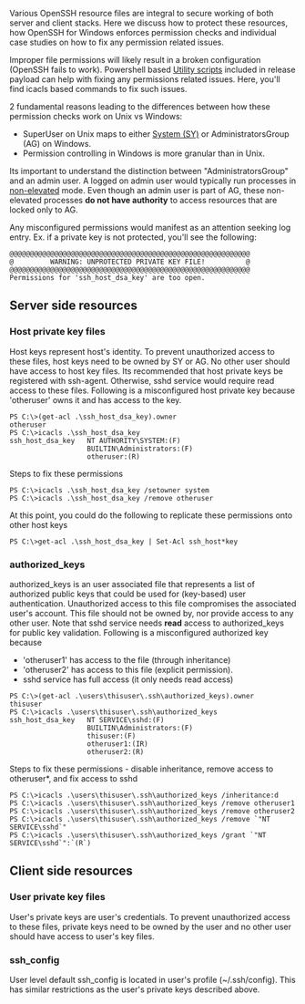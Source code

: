 Various OpenSSH resource files are integral to secure working of both server and client stacks. Here we discuss how to protect these resources, how OpenSSH for Windows enforces permission checks and individual case studies on how to fix any permission related issues. 

Improper file permissions will likely result in a broken configuration (OpenSSH fails to work). Powershell based [Utility scripts](https://github.com/PowerShell/Win32-OpenSSH/wiki/OpenSSH-utility-scripts-to-fix-file-permissions) included in release payload can help with fixing any permissions related issues. Here, you'll find icacls based commands to fix such issues.

2 fundamental reasons leading to the differences between how these permission checks work on Unix vs Windows:
- SuperUser on Unix maps to either [System (SY)](https://msdn.microsoft.com/en-us/library/windows/desktop/ms684190(v=vs.85).aspx) or AdministratorsGroup (AG) on Windows. 
- Permission controlling in Windows is more granular than in Unix. 


Its important to understand the distinction between "AdministratorsGroup" and an admin user. A logged on admin user would typically run processes in [non-elevated](https://msdn.microsoft.com/en-us/library/windows/desktop/dn742497(v=vs.85).aspx) mode. Even though an admin user is part of AG, these non-elevated processes **do not have authority** to access resources that are locked only to AG. 

Any misconfigured permissions would manifest as an attention seeking log entry. Ex. if a private key is not protected, you'll see the following:
```
@@@@@@@@@@@@@@@@@@@@@@@@@@@@@@@@@@@@@@@@@@@@@@@@@@@@@@@@@@@
@         WARNING: UNPROTECTED PRIVATE KEY FILE!          @
@@@@@@@@@@@@@@@@@@@@@@@@@@@@@@@@@@@@@@@@@@@@@@@@@@@@@@@@@@@
Permissions for 'ssh_host_dsa_key' are too open.
```

## Server side resources
### Host private key files
Host keys represent host's identity. To prevent unauthorized access to these files, host keys need to be owned by SY or AG. No other user should have access to host key files. Its recommended that host private keys be registered with ssh-agent. Otherwise, sshd service would require read access to these files. 
Following is a misconfigured host private key because 'otheruser' owns it and has access to the key. 
```
PS C:\>(get-acl .\ssh_host_dsa_key).owner
otheruser
PS C:\>icacls .\ssh_host_dsa_key
ssh_host_dsa_key   NT AUTHORITY\SYSTEM:(F)
                   BUILTIN\Administrators:(F)
                   otheruser:(R) 
```
Steps to fix these permissions
```
PS C:\>icacls .\ssh_host_dsa_key /setowner system
PS C:\>icacls .\ssh_host_dsa_key /remove otheruser
```
At this point, you could do the following to replicate these permissions onto other host keys
```
PS C:\>get-acl .\ssh_host_dsa_key | Set-Acl ssh_host*key
```
### authorized_keys
authorized_keys is an user associated file that represents a list of authorized public keys that could be used for (key-based) user authentication. Unauthorized access to this file compromises the associated user's account. This file should not be owned by, nor provide access to any other user. Note that sshd service needs **read** access to authorized_keys for public key validation. 
Following is a misconfigured authorized key because 
- 'otheruser1' has access to the file (through inheritance) 
- 'otheruser2' has access to this file (explicit permission). 
- sshd service has full access (it only needs read access)
```
PS C:\>(get-acl .\users\thisuser\.ssh\authorized_keys).owner
thisuser
PS C:\>icacls .\users\thisuser\.ssh\authorized_keys
ssh_host_dsa_key   NT SERVICE\sshd:(F)
                   BUILTIN\Administrators:(F)
                   thisuser:(F) 
                   otheruser1:(IR)
                   otheruser2:(R)
```
Steps to fix these permissions - disable inheritance, remove access to otheruser*, and fix access to sshd
```
PS C:\>icacls .\users\thisuser\.ssh\authorized_keys /inheritance:d
PS C:\>icacls .\users\thisuser\.ssh\authorized_keys /remove otheruser1
PS C:\>icacls .\users\thisuser\.ssh\authorized_keys /remove otheruser2
PS C:\>icacls .\users\thisuser\.ssh\authorized_keys /remove `"NT SERVICE\sshd`"
PS C:\>icacls .\users\thisuser\.ssh\authorized_keys /grant `"NT SERVICE\sshd`":`(R`)
```
## Client side resources
### User private key files
User's private keys are user's credentials. To prevent unauthorized access to these files, private keys need to be owned by the user and no other user should have access to user's key files.
### ssh_config
User level default ssh_config is located in user's profile (~/.ssh/config). This has similar restrictions as the user's private keys described above.  

